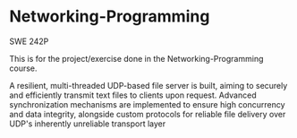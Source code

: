 # Networking-Programming
SWE 242P   

   
This is for the project/exercise done in the Networking-Programming course.  

A resilient, multi-threaded UDP-based file server is built, aiming to securely and efficiently transmit text files to clients upon request. Advanced synchronization mechanisms are implemented to ensure high concurrency and data integrity, alongside custom protocols for reliable file delivery over UDP's inherently unreliable transport layer
